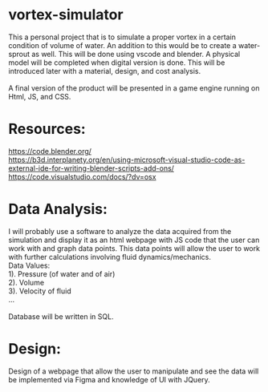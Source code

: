 # vortex-simulator
This a personal project that is to simulate a proper vortex in a certain condition of volume of water. An addition to this would be to create a water-sprout as well. This will be done using vscode and blender. A physical model will be completed when digital version is done. This will be introduced later with a material, design, and cost analysis. \
\
A final version of the product will be presented in a game engine running on Html, JS, and CSS.
# Resources:
https://code.blender.org/ \
https://b3d.interplanety.org/en/using-microsoft-visual-studio-code-as-external-ide-for-writing-blender-scripts-add-ons/ \
https://code.visualstudio.com/docs/?dv=osx
# Data Analysis:
I will probably use a software to analyze the data acquired from the simulation and display it as an html webpage with JS code that the user can work with and graph data points. This data points will allow the user to work with further calculations involving fluid dynamics/mechanics. \
Data Values: \
1). Pressure (of water and of air) \
2). Volume \
3). Velocity of fluid \
... \
\
Database will be written in SQL.

# Design:
Design of a webpage that allow the user to manipulate and see the data will be implemented via Figma and knowledge of UI with JQuery.
